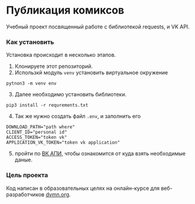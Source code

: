 # Публикация комиксов

Учебный проект посвященный работе с библиотекой requests,  и VK API.

### Как установить

Установка происходит в несколько этапов.
1. Клонируете этот репозиторий.
2. Использкй модуль `venv` установить виртуальное окружение
```shell
pytnon3 -m venv env
```
3. Далее необходимо установить библиотеки.
```shell
pip3 install -r requrements.txt
```
4. Так же нужно создать файл `.env`, и заполнить его
```text
DOWNLOAD_PATH="path where"
CLIENT_ID="personal id"
ACCESS_TOKEN="token vk"
APPLICATION_VK_TOKEN="token vk application"
```
5. пройти по [ВК АПИ](https://dev.vk.com/), чтобы ознакомится от куда взять необходимые даные.


### Цель проекта

Код написан в образовательных целях на онлайн-курсе для веб-разработчиков [dvmn.org](https://dvmn.org/).